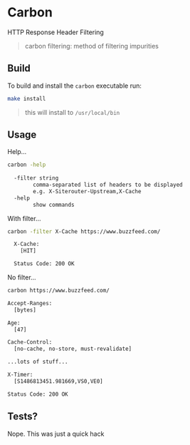 # Carbon

HTTP Response Header Filtering

> carbon filtering: method of filtering impurities

## Build

To build and install the `carbon` executable run:

```bash
make install
```

> this will install to `/usr/local/bin`

## Usage

Help...

```bash
carbon -help
  
  -filter string
        comma-separated list of headers to be displayed
        e.g. X-Siterouter-Upstream,X-Cache
  -help
        show commands
```

With filter...

```bash
carbon -filter X-Cache https://www.buzzfeed.com/

  X-Cache:
    [HIT]

  Status Code: 200 OK
```

No filter...

```bash
carbon https://www.buzzfeed.com/

Accept-Ranges:
  [bytes]

Age:
  [47]

Cache-Control:
  [no-cache, no-store, must-revalidate]

...lots of stuff...

X-Timer:
  [S1486813451.981669,VS0,VE0]

Status Code: 200 OK
```

## Tests?

Nope. This was just a quick hack
